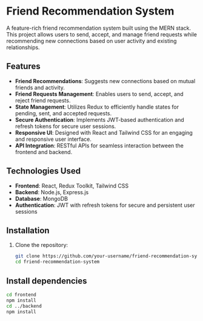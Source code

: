 # Friend Recommendation System

A feature-rich friend recommendation system built using the MERN stack. This project allows users to send, accept, and manage friend requests while recommending new connections based on user activity and existing relationships.

## Features

- **Friend Recommendations**: Suggests new connections based on mutual friends and activity.
- **Friend Requests Management**: Enables users to send, accept, and reject friend requests.
- **State Management**: Utilizes Redux to efficiently handle states for pending, sent, and accepted requests.
- **Secure Authentication**: Implements JWT-based authentication and refresh tokens for secure user sessions.
- **Responsive UI**: Designed with React and Tailwind CSS for an engaging and responsive user interface.
- **API Integration**: RESTful APIs for seamless interaction between the frontend and backend.

## Technologies Used

- **Frontend**: React, Redux Toolkit, Tailwind CSS
- **Backend**: Node.js, Express.js
- **Database**: MongoDB
- **Authentication**: JWT with refresh tokens for secure and persistent user sessions

## Installation

1. Clone the repository:
   ```bash
   git clone https://github.com/your-username/friend-recommendation-system.git
   cd friend-recommendation-system
   
## Install dependencies

   ```bash
   cd frontend
   npm install
   cd ../backend
   npm install

